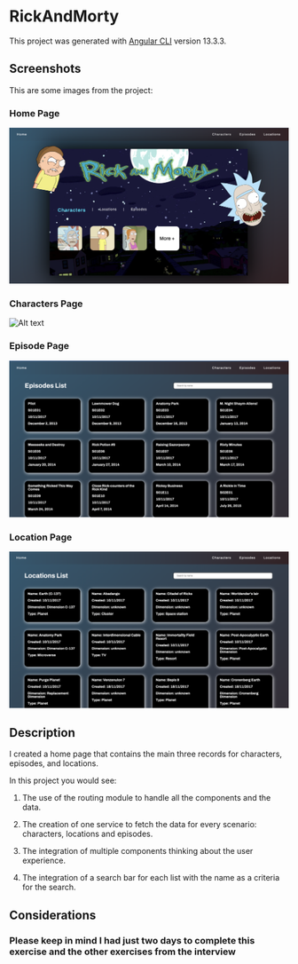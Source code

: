 # RickAndMorty

This project was generated with [Angular CLI](https://github.com/angular/angular-cli) version 13.3.3.

## Screenshots

This are some images from the project:

### Home Page

![Alt text](image.png)

### Characters Page

![Alt text](image-1.png)

### Episode Page

![Alt text](image-2.png)

### Location Page

![Alt text](image-3.png)

## Description

I created a home page that contains the main three records for characters, episodes, and locations.

In this project you would see:

1. The use of the routing module to handle all the components and the data.

2. The creation of one service to fetch the data for every scenario: characters, locations and episodes.

3. The integration of multiple components thinking about the user experience.

4. The integration of a search bar for each list with the name as a criteria for the search.

## Considerations

### Please keep in mind I had just two days to complete this exercise and the other exercises from the interview
